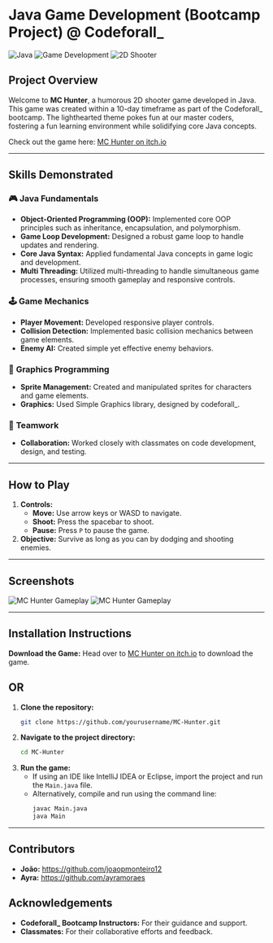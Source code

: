 # **Java Game Development (Bootcamp Project) @ Codeforall_**

![Java](https://img.shields.io/badge/Java-ED8B00?style=for-the-badge&logo=java&logoColor=white)
![Game Development](https://img.shields.io/badge/Game%20Development-0078D4?style=for-the-badge&logo=unity&logoColor=white)
![2D Shooter](https://img.shields.io/badge/2D%20Shooter-FF0000?style=for-the-badge&logo=arcade&logoColor=white)

## **Project Overview**

Welcome to **MC Hunter**, a humorous 2D shooter game developed in Java. This game was created within a 10-day timeframe as part of the Codeforall_ bootcamp. The lighthearted theme pokes fun at our master coders, fostering a fun learning environment while solidifying core Java concepts.

Check out the game here: [MC Hunter on itch.io](https://joao-ayra-e-antonio.itch.io/mc-hunter)

---

## **Skills Demonstrated**

### 🎮 **Java Fundamentals**
- **Object-Oriented Programming (OOP):** Implemented core OOP principles such as inheritance, encapsulation, and polymorphism.
- **Game Loop Development:** Designed a robust game loop to handle updates and rendering.
- **Core Java Syntax:** Applied fundamental Java concepts in game logic and development.
- **Multi Threading:** Utilized multi-threading to handle simultaneous game processes, ensuring smooth gameplay and responsive controls.

### 🕹️ **Game Mechanics**
- **Player Movement:** Developed responsive player controls.
- **Collision Detection:** Implemented basic collision mechanics between game elements.
- **Enemy AI:** Created simple yet effective enemy behaviors.

### 🎨 **Graphics Programming**
- **Sprite Management:** Created and manipulated sprites for characters and game elements.
- **Graphics:** Used Simple Graphics library, designed by codeforall_.

### 🤝 **Teamwork**
- **Collaboration:** Worked closely with classmates on code development, design, and testing.

---

## **How to Play**
 
1. **Controls:**
   - **Move:** Use arrow keys or WASD to navigate.
   - **Shoot:** Press the spacebar to shoot.
   - **Pause:** Press `P` to pause the game.
2. **Objective:** Survive as long as you can by dodging and shooting enemies.

---

## **Screenshots**

![MC Hunter Gameplay](https://img.itch.zone/aW1hZ2UvMjc2NTMwNi8xNjQ5NzYzOC5wbmc=/original/owyG%2BO.png)
![MC Hunter Gameplay](https://img.itch.zone/aW1hZ2UvMjc2NTMwNi8xNjQ5NzYzOS5wbmc=/original/ievkad.png)

---

## **Installation Instructions**

**Download the Game:** Head over to [MC Hunter on itch.io](https://joao-ayra-e-antonio.itch.io/mc-hunter) to download the game.

## **OR**

1. **Clone the repository:**
   ```bash
   git clone https://github.com/yourusername/MC-Hunter.git
   ```
2. **Navigate to the project directory:**
   ```bash
   cd MC-Hunter
   ```
3. **Run the game:**
   - If using an IDE like IntelliJ IDEA or Eclipse, import the project and run the `Main.java` file.
   - Alternatively, compile and run using the command line:
     ```bash
     javac Main.java
     java Main
     ```

---

## **Contributors**

- **João:** https://github.com/joaopmonteiro12
- **Ayra:** https://github.com/ayramoraes

## **Acknowledgements**

- **Codeforall_ Bootcamp Instructors:** For their guidance and support.
- **Classmates:** For their collaborative efforts and feedback.
